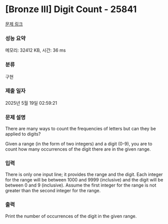 # [Bronze III] Digit Count - 25841 

[문제 링크](https://www.acmicpc.net/problem/25841) 

### 성능 요약

메모리: 32412 KB, 시간: 36 ms

### 분류

구현

### 제출 일자

2025년 5월 19일 02:59:21

### 문제 설명

<p>There are many ways to count the frequencies of letters but can they be applied to digits?</p>

<p>Given a range (in the form of two integers) and a digit (0-9), you are to count how many occurrences of the digit there are in the given range.</p>

### 입력 

 <p>There is only one input line; it provides the range and the digit. Each integer for the range will be between 1000 and 9999 (inclusive) and the digit will be between 0 and 9 (inclusive). Assume the first integer for the range is not greater than the second integer for the range.</p>

### 출력 

 <p>Print the number of occurrences of the digit in the given range.</p>

